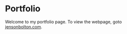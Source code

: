# Portfolio

Welcome to my portfolio page. To view the webpage, goto [jensonbolton.com](jensonbolton.com).